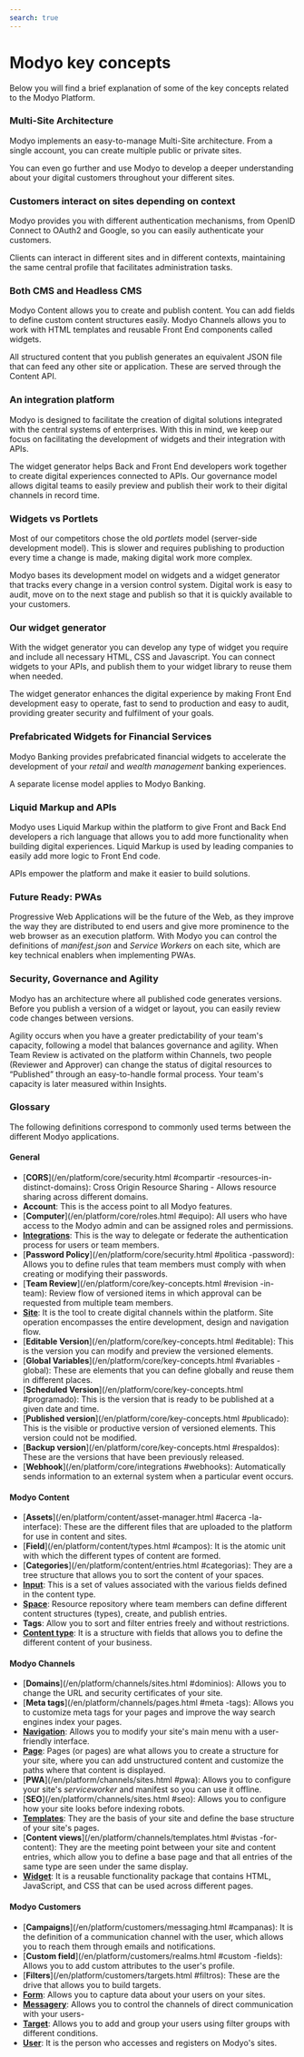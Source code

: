 ```yaml
---
search: true
---
```


# Modyo key concepts

Below you will find a brief explanation of some of the key concepts related to the Modyo Platform.


### Multi-Site Architecture

Modyo implements an easy-to-manage Multi-Site architecture. From a single account, you can create multiple public or private sites.

You can even go further and use Modyo to develop a deeper understanding about your digital customers throughout your different sites.

### Customers interact on sites depending on context

Modyo provides you with different authentication mechanisms, from OpenID Connect to OAuth2 and Google, so you can easily authenticate your customers.

Clients can interact in different sites and in different contexts, maintaining the same central profile that facilitates administration tasks.

### Both CMS and Headless CMS

Modyo Content allows you to create and publish content. You can add fields to define custom content structures easily. Modyo Channels allows you to work with HTML templates and reusable Front End components called widgets.

All structured content that you publish generates an equivalent JSON file that can feed any other site or application. These are served through the Content API.

### An integration platform

Modyo is designed to facilitate the creation of digital solutions integrated with the central systems of enterprises. With this in mind, we keep our focus on facilitating the development of widgets and their integration with APIs.

The widget generator helps Back and Front End developers work together to create digital experiences connected to APIs. Our governance model allows digital teams to easily preview and publish their work to their digital channels in record time.

### Widgets vs Portlets

Most of our competitors chose the old _portlets_ model (server-side development model). This is slower and requires publishing to production every time a change is made, making digital work more complex.

Modyo bases its development model on widgets and a widget generator that tracks every change in a version control system. Digital work is easy to audit, move on to the next stage and publish so that it is quickly available to your customers.

### Our widget generator

With the widget generator you can develop any type of widget you require and include all necessary HTML, CSS and Javascript. You can connect widgets to your APIs, and publish them to your widget library to reuse them when needed.

The widget generator enhances the digital experience by making Front End development easy to operate, fast to send to production and easy to audit, providing greater security and fulfilment of your goals.

### Prefabricated Widgets for Financial Services

Modyo Banking provides prefabricated financial widgets to accelerate the development of your _retail_ and _wealth management_ banking experiences.

A separate license model applies to Modyo Banking.

### Liquid Markup and APIs

Modyo uses Liquid Markup within the platform to give Front and Back End developers a rich language that allows you to add more functionality when building digital experiences. Liquid Markup is used by leading companies to easily add more logic to Front End code.

APIs empower the platform and make it easier to build solutions.


### Future Ready: PWAs
Progressive Web Applications will be the future of the Web, as they improve the way they are distributed to end users and give more prominence to the web browser as an execution platform. With Modyo you can control the definitions of _manifest.json_ and _Service Workers_ on each site, which are key technical enablers when implementing PWAs.


### Security, Governance and Agility

Modyo has an architecture where all published code generates versions. Before you publish a version of a widget or layout, you can easily review code changes between versions.

Agility occurs when you have a greater predictability of your team's capacity, following a model that balances governance and agility. When Team Review is activated on the platform within Channels, two people (Reviewer and Approver) can change the status of digital resources to “Published” through an easy-to-handle formal process. Your team's capacity is later measured within Insights.

### Glossary
The following definitions correspond to commonly used terms between the different Modyo applications.

#### General

* [**CORS**](/en/platform/core/security.html #compartir -resources-in-distinct-domains): Cross Origin Resource Sharing - Allows resource sharing across different domains.
* **Account**: This is the access point to all Modyo features.
* [**Computer**](/en/platform/core/roles.html #equipo): All users who have access to the Modyo admin and can be assigned roles and permissions.
* [**Integrations**](/en/platform/core/integrations): This is the way to delegate or federate the authentication process for users or team members.
* [**Password Policy**](/en/platform/core/security.html #politica -password): Allows you to define rules that team members must comply with when creating or modifying their passwords.
* [**Team Review**](/en/platform/core/key-concepts.html #revision -in-team): Review flow of versioned items in which approval can be requested from multiple team members.
* [**Site**](/en/platform/channels/sites.html): It is the tool to create digital channels within the platform. Site operation encompasses the entire development, design and navigation flow.
* [**Editable Version**](/en/platform/core/key-concepts.html #editable): This is the version you can modify and preview the versioned elements.
* [**Global Variables**](/en/platform/core/key-concepts.html #variables -global): These are elements that you can define globally and reuse them in different places.
* [**Scheduled Version**](/en/platform/core/key-concepts.html #programado): This is the version that is ready to be published at a given date and time.
* [**Published version**](/en/platform/core/key-concepts.html #publicado): This is the visible or productive version of versioned elements. This version could not be modified.
* [**Backup version**](/en/platform/core/key-concepts.html #respaldos): These are the versions that have been previously released.
* [**Webhook**](/en/platform/core/integrations #webhooks): Automatically sends information to an external system when a particular event occurs.


#### Modyo Content

* [**Assets**](/en/platform/content/asset-manager.html #acerca -la-interface): These are the different files that are uploaded to the platform for use in content and sites.
* [**Field**](/en/platform/content/types.html #campos): It is the atomic unit with which the different types of content are formed.
* [**Categories**](/en/platform/content/entries.html #categorias): They are a tree structure that allows you to sort the content of your spaces.
* [**Input**](/en/platform/content/entries.html): This is a set of values associated with the various fields defined in the content type.
* [**Space**](/en/platform/content/spaces.html): Resource repository where team members can define different content structures (types), create, and publish entries.
* **Tags**: Allow you to sort and filter entries freely and without restrictions.
* [**Content type**](/en/platform/content/types.html): It is a structure with fields that allows you to define the different content of your business.


#### Modyo Channels

* [**Domains**](/en/platform/channels/sites.html #dominios): Allows you to change the URL and security certificates of your site.
* [**Meta tags**](/en/platform/channels/pages.html #meta -tags): Allows you to customize meta tags for your pages and improve the way search engines index your pages.
* [**Navigation**](/en/platform/channels/navigation.html): Allows you to modify your site's main menu with a user-friendly interface.
* [**Page**](/en/platform/channels/pages.html): Pages (or pages) are what allows you to create a structure for your site, where you can add unstructured content and customize the paths where that content is displayed.
* [**PWA**](/en/platform/channels/sites.html #pwa): Allows you to configure your site's _serviceworker_ and manifest so you can use it offline.
* [**SEO**](/en/platform/channels/sites.html #seo): Allows you to configure how your site looks before indexing robots.
* [**Templates**](/en/platform/channels/templates.html): They are the basis of your site and define the base structure of your site's pages.
* [**Content views**](/en/platform/channels/templates.html #vistas -for-content): They are the meeting point between your site and content entries, which allow you to define a base page and that all entries of the same type are seen under the same display.
* [**Widget**](/en/platform/channels/widgets.html): It is a reusable functionality package that contains HTML, JavaScript, and CSS that can be used across different pages.

#### Modyo Customers

* [**Campaigns**](/en/platform/customers/messaging.html #campanas): It is the definition of a communication channel with the user, which allows you to reach them through emails and notifications.
* [**Custom field**](/en/platform/customers/realms.html #custom -fields): Allows you to add custom attributes to the user's profile.
* [**Filters**](/en/platform/customers/targets.html #filtros): These are the drive that allows you to build targets.
* [**Form**](/en/platform/customers/forms.html): Allows you to capture data about your users on your sites.
* [**Messagery**](/en/platform/customers/messaging.html): Allows you to control the channels of direct communication with your users-
* [**Target**](/en/platform/customers/targets.html): Allows you to add and group your users using filter groups with different conditions.
* [**User**](/en/platform/customers/realms.html): It is the person who accesses and registers on Modyo's sites.
